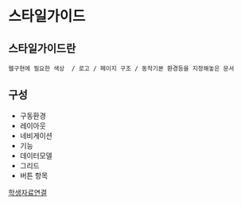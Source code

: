 # 스타일가이드

스타일가이드란
---
```
웹구현에 필요한 색상  / 로고 / 페이지 구조 / 동작기본 환경등을 지정해놓은 문서
```

구성
---
- 구동환경
- 레이아웃
- 네비게이션
- 기능
- 데이터모델
- 그리드
- 버튼 항목

[학생자료연결](https://github.com/EDU-EMBADDED-CURRICULUM/01SCREEN_PLAN/tree/main/%ED%95%99%EC%83%9D%20%EC%8A%A4%ED%83%80%EC%9D%BC%20%EC%8A%A4%ED%86%A0%EB%A6%AC%EB%B3%B4%EB%93%9C/2022)
